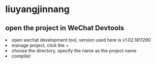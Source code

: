 <h1> liuyangjinnang </h1>
<h2> open the project in WeChat Devtools</h2>
<li> open wechat development tool, version used here is v1.02.1811290 </li>
<li> manage project, click the + </li>
<li> choose the directory, specify the name as the project name </li>
<li> complile! </li>
